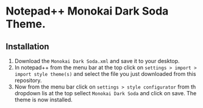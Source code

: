# Notepad++ Monokai Dark Soda Theme.
## Installation
1. Download the ``Monokai Dark Soda.xml`` and save it to your desktop.
2. In notepad++ from the menu bar at the top click on ``settings > import > import style theme(s)`` and select the file you just downloaded from this repository.
3. Now from the menu bar click on ``settings > style configurator`` from th dropdown lis at the top sellect ``Monokai Dark Soda`` and click on save.
The theme is now installed.
